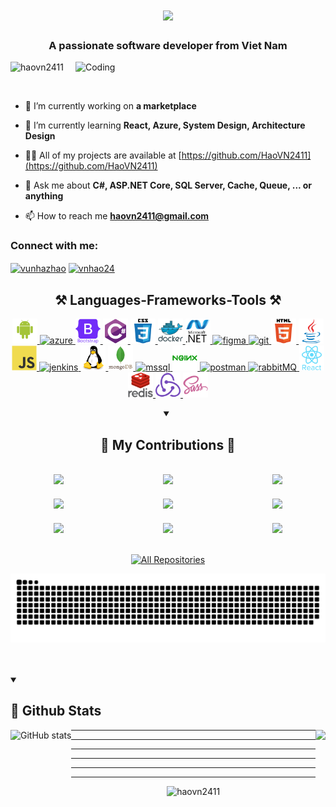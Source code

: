 <h1 align="center">
    <img src="https://readme-typing-svg.herokuapp.com/?font=Righteous&size=35&center=true&vCenter=true&width=500&height=70&duration=4000&lines=Hi+👋;+I'm+Vu+Nhat+Hao;" />
</h1>

<h3 align="center">A passionate software developer from Viet Nam</h3>
<img align="right" alt="Coding" width="400" src="https://camo.githubusercontent.com/7de37139d0b4c1ce40865e799b446c0e963a3dd8fb68d239707237c40604fa3d/68747470733a2f2f63646e2e6472696262626c652e636f6d2f75736572732f3733303730332f73637265656e73686f74732f363538313234332f6176656e746f2e676966">

<p align="left"> <img src="https://komarev.com/ghpvc/?username=haovn2411&label=Profile%20views&color=0e75b6&style=flat" alt="haovn2411" /> </p>

<p align="left"> <a href="https://twitter.com/" target="blank"><img src="https://img.shields.io/twitter/follow/?logo=twitter&style=for-the-badge" alt="" /></a> </p>

- 🔭 I’m currently working on **a marketplace**

- 🌱 I’m currently learning **React, Azure, System Design, Architecture Design**

- 👨‍💻 All of my projects are available at [https://github.com/HaoVN2411](https://github.com/HaoVN2411)

- 💬 Ask me about **C#, ASP.NET Core, SQL Server, Cache, Queue, ... or anything**

- 📫 How to reach me **haovn2411@gmail.com**

<h3 align="left">Connect with me:</h3>
<p align="left">
<a href="https://fb.com/vunhazhao" target="blank"><img align="center" src="https://raw.githubusercontent.com/rahuldkjain/github-profile-readme-generator/master/src/images/icons/Social/facebook.svg" alt="vunhazhao" height="30" width="40" /></a>
<a href="https://instagram.com/vnhao24" target="blank"><img align="center" src="https://raw.githubusercontent.com/rahuldkjain/github-profile-readme-generator/master/src/images/icons/Social/instagram.svg" alt="vnhao24" height="30" width="40" /></a>
</p>

<h2 align="center">⚒️ Languages-Frameworks-Tools ⚒️</h2>
<p align="center"> <a href="https://developer.android.com" target="_blank" rel="noreferrer"> <img src="https://raw.githubusercontent.com/devicons/devicon/master/icons/android/android-original-wordmark.svg" alt="android" width="40" height="40"/> </a> <a href="https://azure.microsoft.com/en-in/" target="_blank" rel="noreferrer"> <img src="https://www.vectorlogo.zone/logos/microsoft_azure/microsoft_azure-icon.svg" alt="azure" width="40" height="40"/> </a> <a href="https://getbootstrap.com" target="_blank" rel="noreferrer"> <img src="https://raw.githubusercontent.com/devicons/devicon/master/icons/bootstrap/bootstrap-plain-wordmark.svg" alt="bootstrap" width="40" height="40"/> </a> <a href="https://www.w3schools.com/cs/" target="_blank" rel="noreferrer"> <img src="https://raw.githubusercontent.com/devicons/devicon/master/icons/csharp/csharp-original.svg" alt="csharp" width="40" height="40"/> </a> <a href="https://www.w3schools.com/css/" target="_blank" rel="noreferrer"> <img src="https://raw.githubusercontent.com/devicons/devicon/master/icons/css3/css3-original-wordmark.svg" alt="css3" width="40" height="40"/> </a> <a href="https://www.docker.com/" target="_blank" rel="noreferrer"> <img src="https://raw.githubusercontent.com/devicons/devicon/master/icons/docker/docker-original-wordmark.svg" alt="docker" width="40" height="40"/> </a> <a href="https://dotnet.microsoft.com/" target="_blank" rel="noreferrer"> <img src="https://raw.githubusercontent.com/devicons/devicon/master/icons/dot-net/dot-net-original-wordmark.svg" alt="dotnet" width="40" height="40"/> </a> <a href="https://www.figma.com/" target="_blank" rel="noreferrer"> <img src="https://www.vectorlogo.zone/logos/figma/figma-icon.svg" alt="figma" width="40" height="40"/> </a> <a href="https://git-scm.com/" target="_blank" rel="noreferrer"> <img src="https://www.vectorlogo.zone/logos/git-scm/git-scm-icon.svg" alt="git" width="40" height="40"/> </a> <a href="https://www.w3.org/html/" target="_blank" rel="noreferrer"> <img src="https://raw.githubusercontent.com/devicons/devicon/master/icons/html5/html5-original-wordmark.svg" alt="html5" width="40" height="40"/> </a> <a href="https://www.java.com" target="_blank" rel="noreferrer"> <img src="https://raw.githubusercontent.com/devicons/devicon/master/icons/java/java-original.svg" alt="java" width="40" height="40"/> </a> <a href="https://developer.mozilla.org/en-US/docs/Web/JavaScript" target="_blank" rel="noreferrer"> <img src="https://raw.githubusercontent.com/devicons/devicon/master/icons/javascript/javascript-original.svg" alt="javascript" width="40" height="40"/> </a> <a href="https://www.jenkins.io" target="_blank" rel="noreferrer"> <img src="https://www.vectorlogo.zone/logos/jenkins/jenkins-icon.svg" alt="jenkins" width="40" height="40"/> </a> <a href="https://www.linux.org/" target="_blank" rel="noreferrer"> <img src="https://raw.githubusercontent.com/devicons/devicon/master/icons/linux/linux-original.svg" alt="linux" width="40" height="40"/> </a> <a href="https://www.mongodb.com/" target="_blank" rel="noreferrer"> <img src="https://raw.githubusercontent.com/devicons/devicon/master/icons/mongodb/mongodb-original-wordmark.svg" alt="mongodb" width="40" height="40"/> </a> <a href="https://www.microsoft.com/en-us/sql-server" target="_blank" rel="noreferrer"> <img src="https://www.svgrepo.com/show/303229/microsoft-sql-server-logo.svg" alt="mssql" width="40" height="40"/> </a> <a href="https://www.nginx.com" target="_blank" rel="noreferrer"> <img src="https://raw.githubusercontent.com/devicons/devicon/master/icons/nginx/nginx-original.svg" alt="nginx" width="40" height="40"/> </a> <a href="https://postman.com" target="_blank" rel="noreferrer"> <img src="https://www.vectorlogo.zone/logos/getpostman/getpostman-icon.svg" alt="postman" width="40" height="40"/> </a> <a href="https://www.rabbitmq.com" target="_blank" rel="noreferrer"> <img src="https://www.vectorlogo.zone/logos/rabbitmq/rabbitmq-icon.svg" alt="rabbitMQ" width="40" height="40"/> </a> <a href="https://reactjs.org/" target="_blank" rel="noreferrer"> <img src="https://raw.githubusercontent.com/devicons/devicon/master/icons/react/react-original-wordmark.svg" alt="react" width="40" height="40"/> </a> <a href="https://redis.io" target="_blank" rel="noreferrer"> <img src="https://raw.githubusercontent.com/devicons/devicon/master/icons/redis/redis-original-wordmark.svg" alt="redis" width="40" height="40"/> </a> <a href="https://redux.js.org" target="_blank" rel="noreferrer"> <img src="https://raw.githubusercontent.com/devicons/devicon/master/icons/redux/redux-original.svg" alt="redux" width="40" height="40"/> </a> <a href="https://sass-lang.com" target="_blank" rel="noreferrer"> <img src="https://raw.githubusercontent.com/devicons/devicon/master/icons/sass/sass-original.svg" alt="sass" width="40" height="40"/> </a> </p>
<details open align="center">
  <summary><h2>🐍 My Contributions 🐍</h2></summary>
  <br>

<div style="display: grid; grid-template-columns: repeat(3, 1fr); gap: 20px;">
  <!-- BirdSellingAPI -->
      <a href="https://github.com/HaoVN2411/BirdSellingAPI"><img width="278" src="https://denvercoder1-github-readme-stats.vercel.app/api/pin/?username=haovn2411&repo=BirdSellingAPI&theme=material-palenight&bg_color=1F222E&title_color=AE82CE&hide_border=true&show_description=false&show_icons=false"/></a>
  <!-- Template-3-layers-ASPNETCORE -->
      <a href="https://github.com/HaoVN2411/Template-3-layers-ASPNETCORE"><img width="278" src="https://denvercoder1-github-readme-stats.vercel.app/api/pin/?username=haovn2411&repo=Template-3-layers-ASPNETCORE&theme=material-palenight&bg_color=1F222E&title_color=AE82CE&hide_border=true&show_description=false&show_icons=false"/></a>
  <!-- Import-Data -->
      <a href="https://github.com/HaoVN2411/Import-Data"><img width="278" src="https://denvercoder1-github-readme-stats.vercel.app/api/pin/?username=haovn2411&repo=Import-Data&theme=material-palenight&bg_color=1F222E&title_color=AE82CE&hide_border=true&show_description=false&show_icons=false"/></a>
  <!-- Redis-Service -->
      <a href="https://github.com/HaoVN2411/Redis-Service-Demo"><img width="278" src="https://denvercoder1-github-readme-stats.vercel.app/api/pin/?username=haovn2411&repo=Redis-Service-Demo&theme=material-palenight&bg_color=1F222E&title_color=AE82CE&hide_border=true&show_description=false&show_icons=false"/></a>
  <!-- Docker-Project -->
      <a href="https://github.com/HaoVN2411/Docker_Practice_Project"><img width="278" src="https://denvercoder1-github-readme-stats.vercel.app/api/pin/?username=haovn2411&repo=Docker_Practice_Project&theme=material-palenight&bg_color=1F222E&title_color=AE82CE&hide_border=true&show_description=false&show_icons=false"/></a>
  <!-- SignalR -->
      <a href="https://github.com/HaoVN2411/SignalR-MVC"><img width="278" src="https://denvercoder1-github-readme-stats.vercel.app/api/pin/?username=haovn2411&repo=SignalR-MVC&theme=material-palenight&bg_color=1F222E&title_color=AE82CE&hide_border=true&show_description=false&show_icons=false"/></a>
  <!-- Trend-Website -->
      <a href="https://github.com/HaoVN2411/Trend-Website"><img width="278" src="https://denvercoder1-github-readme-stats.vercel.app/api/pin/?username=haovn2411&repo=Trend-Website&theme=material-palenight&bg_color=1F222E&title_color=AE82CE&hide_border=true&show_description=false&show_icons=false"/></a>
  <!-- CarInformationAPI -->
      <a href="https://github.com/HaoVN2411/CarInformationAPI"><img width="278" src="https://denvercoder1-github-readme-stats.vercel.app/api/pin/?username=haovn2411&repo=CarInformationAPI&theme=material-palenight&bg_color=1F222E&title_color=AE82CE&hide_border=true&show_description=false&show_icons=false"/></a>
  <!-- Razorpage -->
      <a href="https://github.com/HaoVN2411/Exercise-Razorpage"><img width="278" src="https://denvercoder1-github-readme-stats.vercel.app/api/pin/?username=haovn2411&repo=Exercise-Razorpage&theme=material-palenight&bg_color=1F222E&title_color=AE82CE&hide_border=true&show_description=false&show_icons=false"/></a>
</div>

<br/>
  <p align="center">
    <a href="https://github.com/HaoVN2411?tab=repositories"><img alt="All Repositories" title="All Repositories" src="https://custom-icon-badges.demolab.com/badge/-Click%20Here%20For%20All%20My%20Repos-1F222E?style=for-the-badge&logoColor=white&logo=repo"/></a>
  </p>
  
![Snake animation](https://raw.githubusercontent.com/haovn2411/haovn2411/output/github-contribution-grid-snake.svg)
    <br/><br/><br/>
</details>

<details open>
  <summary><h2>📶 Github Stats</h2></summary>
  <a href="https://github.com/HaoVN2411?tab=repositories">
    <img height="180" align="left" src="https://github-readme-stats.vercel.app/api?username=haovn2411&show_icons=true&locale=en" alt="GitHub stats"></a>
  <a href="https://github.com/HaoVN2411?tab=repositories">
    <img height="180" align="right" src="https://github-readme-stats.vercel.app/api/top-langs?username=haovn2411&show_icons=true&locale=en&layout=compact"></a>

---
---
---
---
---
---
</details>

<p align="center"><img src="https://github-readme-streak-stats.herokuapp.com/?user=haovn2411&" alt="haovn2411" /></p>
